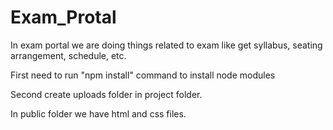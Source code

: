 # Exam_Protal
In exam portal we are doing things related to exam like get syllabus, seating arrangement, schedule, etc.

First need to run "npm install" command to install node modules

Second create uploads folder in project folder.

In public folder we have html and css files. 
